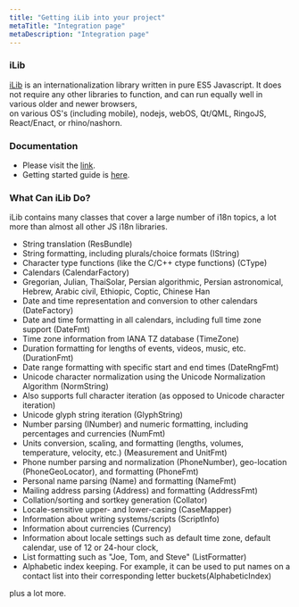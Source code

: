 ```yaml
---
title: "Getting iLib into your project"
metaTitle: "Integration page"
metaDescription: "Integration page"
---
```


### iLib

[iLib](https://github.com/iLib-js/iLib) is an internationalization library written in pure ES5 Javascript.
It does not require any other libraries to function, and can run equally well in various older and newer browsers,  
on various OS's (including mobile), nodejs, webOS, Qt/QML, RingoJS, React/Enact, or rhino/nashorn.


### Documentation
* Please visit the [link](https://ilib-js.github.io/iLib/docs/).
* Getting started guide is [here](https://ilib-js.github.io/iLib/docs/GettingStarted.html).  


### What Can iLib Do?
iLib contains many classes that cover a large number of i18n topics, a lot more than almost all other JS i18n libraries.

* String translation (ResBundle)
* String formatting, including plurals/choice formats (IString)
* Character type functions (like the C/C++ ctype functions) (CType)
* Calendars (CalendarFactory)
* Gregorian, Julian, ThaiSolar, Persian algorithmic, Persian astronomical, Hebrew, Arabic civil, Ethiopic, Coptic, Chinese Han
* Date and time representation and conversion to other calendars (DateFactory)
* Date and time formatting in all calendars, including full time zone support (DateFmt)
* Time zone information from IANA TZ database (TimeZone)
* Duration formatting for lengths of events, videos, music, etc. (DurationFmt)
* Date range formatting with specific start and end times (DateRngFmt)
* Unicode character normalization using the Unicode Normalization Algorithm (NormString)
* Also supports full character iteration (as opposed to Unicode character iteration)
* Unicode glyph string iteration (GlyphString)
* Number parsing (INumber) and numeric formatting, including percentages and currencies (NumFmt)
* Units conversion, scaling, and formatting (lengths, volumes, temperature, velocity, etc.) (Measurement and UnitFmt)
* Phone number parsing and normalization (PhoneNumber), geo-location (PhoneGeoLocator), and formatting (PhoneFmt)
* Personal name parsing (Name) and formatting (NameFmt)
* Mailing address parsing (Address) and formatting (AddressFmt)
* Collation/sorting and sortkey generation (Collator)
* Locale-sensitive upper- and lower-casing (CaseMapper)
* Information about writing systems/scripts (ScriptInfo)
* Information about currencies (Currency)
* Information about locale settings such as default time zone, default calendar, use of 12 or 24-hour clock,
* List formatting such as "Joe, Tom, and Steve" (ListFormatter)
* Alphabetic index keeping. For example, it can be used to put names on a contact list into their corresponding letter buckets(AlphabeticIndex)

plus a lot more.
